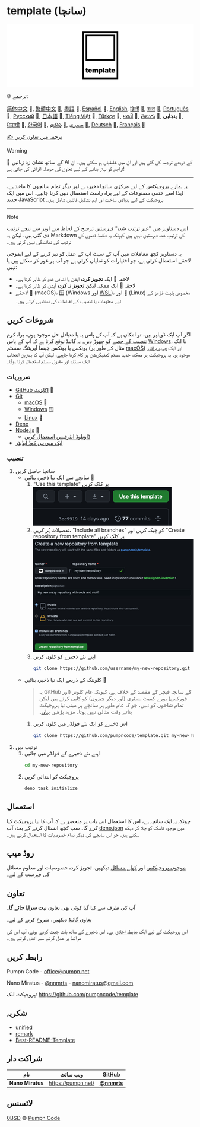 # &rlm;template (سانچا)

[![pumpncode/template کا لوگو][logo-wide]][self]

🌐 ترجمے:

&rlm;[简体中文][readme-zh-cn] 🤖,
[繁體中文][readme-zh-tw] 🤖,
[粵語][readme-zh-hk] 🤖,
[Español][readme-es] 🤖,
[English][readme-en],
[हिन्दी][readme-hi] 🤖,
[বাংলা][readme-bn] 🤖,
[Português][readme-pt] 🤖,
[Русский][readme-ru] 🤖,
[日本語][readme-ja] 🤖,
[Tiếng Việt][readme-vi] 🤖,
[Türkçe][readme-tr] 🤖,
[मराठी][readme-mr] 🤖,
[తెలుగు][readme-te] 🤖,
**پنجابی** 🤖,
[ਪੰਜਾਬੀ][readme-pa] 🤖,
[한국어][readme-ko] 🤖,
[தமிழ்][readme-ta] 🤖,
[مصرى][readme-arz] 🤖,
[Deutsch][readme-de] 🤖,
[Français][readme-fr] 🤖

[✍️ ترجمہ میں تعاون کریں][contribute-translation]

> [!WARNING]
> 🤖 کے ساتھ نشان زد زبانیں AI کے ذریعے ترجمہ کی گئی ہیں اور ان میں غلطیاں ہو سکتی ہیں۔ ان تراجم کو بہتر بنانے کے لیے تعاون کی حوصلہ افزائی کی جاتی ہے!

---

یہ ہمارے پروجیکٹس کے لیے مرکزی سانچا ذخیرہ ہے اور دیگر تمام سانچوں کا ماخذ ہے، لہذا اسے حتمی مصنوعات کے لیے براہ راست استعمال نہیں کرنا چاہیے۔ اس میں ایک جدید JavaScript پروجیکٹ کے لیے بنیادی ساخت اور اہم تشکیل فائلیں شامل ہیں۔

---

> [!NOTE]
> اس دستاویز میں "غیر ترتیب شدہ" فہرستیں ترجیح کے لحاظ سے اوپر سے نیچے ترتیب دی گئی ہیں، لیکن یہ Markdown کی ترتیب شدہ فہرستیں نہیں ہیں کیونکہ یہ فکسڈ قدموں کی ترتیب کی نمائندگی نہیں کرتی ہیں۔
>
> یہ دستاویز کچھ معاملات میں آپ کے سیٹ اپ کے عمل کو تیز کرنے کے لیے ایموجی لاحقے استعمال کرتی ہے، جو اختیارات کو نمایاں کرتی ہے جو آپ پر غور کر سکتے ہیں یا نہیں:
>
> - لاحقہ 💎 ایک **تجویز کردہ** آپشن یا اضافی قدم کو ظاہر کرتا ہے۔
> - لاحقہ 🤡 ایک ممکنہ لیکن **تجویز نہ کردہ** آپشن کو ظاہر کرتا ہے۔
> - لاحقے 🍎 (macOS)، 🪟 (Windows اور [WSL][wsl])، اور 🐧 (Linux) مخصوص پلیٹ فارمز کے لیے معلومات یا تنصیب کے اقدامات کی نشاندہی کرتے ہیں۔

## شروعات کریں

اگر آپ ایک ڈویلپر ہیں، تو امکان ہے کہ آپ کے پاس یہ یا متبادل حل موجود ہوں، براہ کرم [تنصیب کے حصے][installation] کو چھوڑ دیں۔ یہ گائیڈ توقع کرتا ہے کہ آپ کے پاس [Windows][windows]، یا ایک یونکس یا یونکس جیسا آپریٹنگ سسٹم (مثال کے طور پر [macOS][mac-os]) اور ایک [جدید براؤزر][browsehappy] موجود ہو۔ یہ پروجیکٹ ہر ممکنہ جدید سسٹم کنفیگریشن پر کام کرنا چاہیے، لیکن آپ کا بہترین انتخاب ایک مستند اور مقبول سسٹم استعمال کرنا ہوگا۔

### ضروریات

- &rlm;[GitHub اکاؤنٹ][github-join] 💎
- [Git][git]
	- &rlm;[macOS][git-macos] 🍎
	- [Windows][git-windows] 🪟
	- [Linux][git-linux] 🐧
- [Deno][deno]
- [Node.js][node-js] 💎
	- [ڈاؤنلوڈ انٹرفیس استعمال کریں][node-js-download]
- [ایک سورس کوڈ ایڈیٹر][source-code-editors]

### تنصیب

1. سانچا حاصل کریں
	- سانچے سے ایک نیا ذخیرہ بنائیں 💎
		1. &rlm;"Use this template" پر کلک کریں
			![Use this template بٹن کا اسکرین شاٹ][screenshot-use-template]
		2. تفصیلات پُر کریں، "Include all branches" کو چیک کریں اور "Create repository from template" پر کلک کریں
			![سانچے سے نیا ذخیرہ بنانے کا اسکرین شاٹ][screenshot-create-from-template]
		3. اپنے نئے ذخیرے کو کلون کریں
			```sh
			git clone https://github.com/username/my-new-repository.git
			```
	- کلوننگ کے ذریعے ایک نیا ذخیرہ بنائیں 🤡
		> یہ GitHub کے سانچہ فیچر کے مقصد کے خلاف ہے، کیونکہ عام کلونز (اور فورکس) پورے کمیٹ ہسٹری (اور دیگر چیزوں) کو کاپی کرتے ہیں لیکن تمام شاخوں کو نہیں، جو کہ عام طور پر سانچے پر مبنی نیا پروجیکٹ بناتے وقت مثالی نہیں ہوتا۔ مزید پڑھیں [یہاں][github-docs-template]۔
		1. اس ذخیرے کو ایک نئے فولڈر میں کلون کریں
			```sh
			git clone https://github.com/pumpncode/template.git my-new-repository
			```
2. ترتیب دیں
	1. اپنے نئے ذخیرے کے فولڈر میں جائیں
		```sh
		cd my-new-repository
		```
	2. پروجیکٹ کو ابتدائی کریں
		```sh
		deno task initialize
		```

## استعمال

چونکہ یہ ایک سانچہ ہے، اس کا استعمال اس بات پر منحصر ہے کہ آپ کا نیا پروجیکٹ کیا کرے گا۔ سب کچھ انسٹال کرنے کے بعد، آپ [deno.json][deno-json] میں موجود ٹاسک کو چلا کر دیکھ سکتے ہیں، جو اس سانچے کی دیگر تمام خصوصیات کا استعمال کرتے ہیں۔

## روڈ میپ

[موجودہ پروجیکٹس][projects] اور [کھلے مسائل][issues] دیکھیں، تجویز کردہ خصوصیات اور معلوم مسائل کی فہرست کے لیے۔

## تعاون

آپ کی طرف سے کیا گیا کوئی بھی تعاون **بہت سراہا جائے گا**۔

[تعاون گائیڈ][contributing] دیکھیں، شروع کرنے کے لیے۔

اس پروجیکٹ کے لیے ایک [ضابطہ اخلاق][code-of-conduct] ہے۔ اس ذخیرے کے ساتھ بات چیت کرتے ہوئے، آپ اس کی شرائط پر عمل کرنے سے اتفاق کرتے ہیں۔

## رابطہ کریں

Pumpn Code - <office@pumpn.net>

Nano Miratus - [@nnmrts][nnmrts-github] - <nanomiratus@gmail.com>

پروجیکٹ لنک: <https://github.com/pumpncode/template>

## شکریہ

- &rlm;[unified][unified]
- [remark][remark]
- [Best-README-Template][best-readme-tempplate]

## شراکت دار

| نام | ویب سائٹ | GitHub |
| -- | -- | -- |
| **Nano Miratus** | <https://pumpn.net/> | [**@nnmrts**][nnmrts-github] |

## لائسنس

[0BSD][license] © [Pumpn Code][pumpn-website]

[logo-wide]: /media/images/logo/wide.svg
[self]: https://github.com/pumpncode/template
[readme-zh-cn]: /docs/zh-CN/readme.md
[readme-zh-tw]: /docs/zh-TW/readme.md
[readme-zh-hk]: /docs/zh-HK/readme.md
[readme-es]: /docs/es/readme.md
[readme-en]: /readme.md
[readme-hi]: /docs/hi/readme.md
[readme-bn]: /docs/bn/readme.md
[readme-pt]: /docs/pt/readme.md
[readme-ru]: /docs/ru/readme.md
[readme-ja]: /docs/ja/readme.md
[readme-vi]: /docs/vi/readme.md
[readme-tr]: /docs/tr/readme.md
[readme-mr]: /docs/mr/readme.md
[readme-te]: /docs/te/readme.md
[readme-pa]: /docs/pa/readme.md
[readme-ko]: /docs/ko/readme.md
[readme-ta]: /docs/ta/readme.md
[readme-arz]: /docs/arz/readme.md
[readme-de]: /docs/de/readme.md
[readme-fr]: /docs/fr/readme.md
[contribute-translation]: https://github.com/pumpncode/.github/blob/main/contributing.md#translations
[wsl]: https://docs.microsoft.com/en-us/windows/wsl/about
[windows]: https://www.microsoft.com/windows
[mac-os]: https://www.apple.com/macos
[browsehappy]: https://browsehappy.com
[installation]: #تنصيب
[github-join]: https://github.com/join
[git]: https://git-scm.com
[git-macos]: https://git-scm.com/download/mac
[git-windows]: https://git-scm.com/download/win
[git-linux]: https://git-scm.com/download/linux
[deno]: https://deno.com
[node-js]: https://nodejs.org
[node-js-download]: https://nodejs.org/en/download
[source-code-editors]: https://en.wikipedia.org/wiki/Source-code_editor#Notable_examples
[screenshot-use-template]: /media/images/screenshots/use-template.png
[screenshot-create-from-template]: /media/images/screenshots/create-from-template.png
[github-docs-template]: https://docs.github.com/en/free-pro-team@latest/github/creating-cloning-and-archiving-repositories/creating-a-repository-from-a-template#about-repository-templates
[deno-json]: /deno.json
[projects]: https://github.com/pumpncode/template/projects
[issues]: https://github.com/pumpncode/template/issues
[contributing]: https://github.com/pumpncode/.github/contributing.md
[code-of-conduct]: https://github.com/pumpncode/.github/code-of-conduct.md
[nnmrts-github]: https://github.com/nnmrts
[unified]: https://unifiedjs.com
[remark]: https://github.com/remarkjs
[best-readme-tempplate]: https://github.com/othneildrew/Best-README-Template
[license]: /license.md
[pumpn-website]: https://pumpn.net
